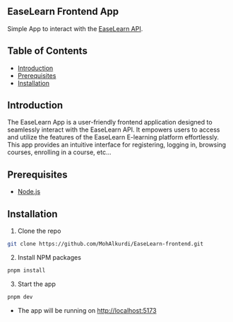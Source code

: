 ## EaseLearn Frontend App

Simple App to interact with the [EaseLearn API](https://github.com/MohAlkurdi/EaseLearn-API).

## Table of Contents

- [Introduction](#introduction)
- [Prerequisites](#prerequisites)
- [Installation](#installation)

## Introduction

The EaseLearn App is a user-friendly frontend application designed to seamlessly interact with the EaseLearn API. It empowers users to access and utilize the features of the EaseLearn E-learning platform effortlessly. This app provides an intuitive interface for registering, logging in, browsing courses, enrolling in a course, etc...

## Prerequisites

- [Node.js](https://nodejs.org/en/)

## Installation

1. Clone the repo

```sh
git clone https://github.com/MohAlkurdi/EaseLearn-frontend.git
```

2. Install NPM packages

```sh
pnpm install
```

3. Start the app

```sh
pnpm dev
```

- The app will be running on [http://localhost:5173](http://localhost:5173)
